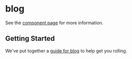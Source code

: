 blog
================

See the [component page](http://Duelist.github.io/blog) for more information.

## Getting Started

We've put together a [guide for blog](http://www.polymer-project.org/docs/start/reusableelements.html) to help get you rolling.
